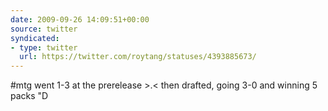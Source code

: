 ```yaml
---
date: 2009-09-26 14:09:51+00:00
source: twitter
syndicated:
- type: twitter
  url: https://twitter.com/roytang/statuses/4393885673/
---
```


#mtg went 1-3 at the prerelease &gt;.&lt; then drafted, going 3-0 and winning 5 packs "D